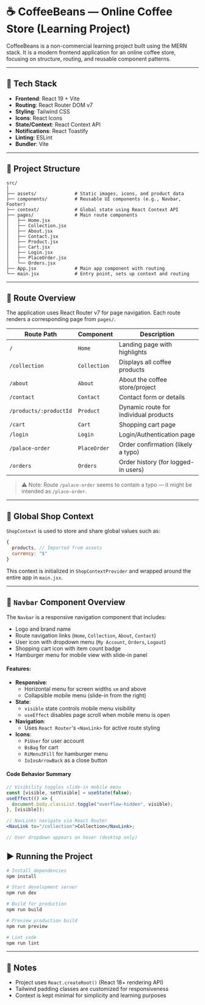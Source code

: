 # ☕ CoffeeBeans — Online Coffee Store (Learning Project)

CoffeeBeans is a non-commercial learning project built using the MERN stack. It is a modern frontend application for an online coffee store, focusing on structure, routing, and reusable component patterns.

---

## 🧰 Tech Stack

- **Frontend**: React 19 + Vite
- **Routing**: React Router DOM v7
- **Styling**: Tailwind CSS
- **Icons**: React Icons
- **State/Context**: React Context API
- **Notifications**: React Toastify
- **Linting**: ESLint
- **Bundler**: Vite

---

## 📂 Project Structure

```
src/
│
├── assets/              # Static images, icons, and product data
├── components/          # Reusable UI components (e.g., Navbar, Footer)
├── context/             # Global state using React Context API
├── pages/               # Main route components
│   ├── Home.jsx
│   ├── Collection.jsx
│   ├── About.jsx
│   ├── Contact.jsx
│   ├── Product.jsx
│   ├── Cart.jsx
│   ├── Login.jsx
│   ├── PlaceOrder.jsx
│   └── Orders.jsx
├── App.jsx              # Main app component with routing
└── main.jsx             # Entry point, sets up context and routing
```

---

## 🧭 Route Overview

The application uses React Router v7 for page navigation. Each route renders a corresponding page from `pages/`.

| Route Path             | Component    | Description                           |
| ---------------------- | ------------ | ------------------------------------- |
| `/`                    | `Home`       | Landing page with highlights          |
| `/collection`          | `Collection` | Displays all coffee products          |
| `/about`               | `About`      | About the coffee store/project        |
| `/contact`             | `Contact`    | Contact form or details               |
| `/products/:productId` | `Product`    | Dynamic route for individual products |
| `/cart`                | `Cart`       | Shopping cart page                    |
| `/login`               | `Login`      | Login/Authentication page             |
| `/palace-order`        | `PlaceOrder` | Order confirmation (likely a typo)    |
| `/orders`              | `Orders`     | Order history (for logged-in users)   |

> ⚠️ Note: Route `/palace-order` seems to contain a typo — it might be intended as `/place-order`.

---

## 🛒 Global Shop Context

`ShopContext` is used to store and share global values such as:

```js
{
  products, // Imported from assets
  currency: "$"
}
```

This context is initialized in `ShopContextProvider` and wrapped around the entire app in `main.jsx`.

---

## 📌 `Navbar` Component Overview

The `Navbar` is a responsive navigation component that includes:

- Logo and brand name
- Route navigation links (`Home`, `Collection`, `About`, `Contact`)
- User icon with dropdown menu (`My Account`, `Orders`, `Logout`)
- Shopping cart icon with item count badge
- Hamburger menu for mobile view with slide-in panel

#### Features:

- **Responsive**:
  - Horizontal menu for screen widths `sm` and above
  - Collapsible mobile menu (slide-in from the right)
- **State**:
  - `visible` state controls mobile menu visibility
  - `useEffect` disables page scroll when mobile menu is open
- **Navigation**:
  - Uses `React Router`'s `<NavLink>` for active route styling
- **Icons**:
  - `PiUser` for user account
  - `BsBag` for cart
  - `RiMenu3Fill` for hamburger menu
  - `IoIosArrowBack` as a close button

#### Code Behavior Summary

```jsx
// Visibility toggles slide-in mobile menu
const [visible, setVisible] = useState(false);
useEffect(() => {
  document.body.classList.toggle("overflow-hidden", visible);
}, [visible]);

// NavLinks navigate via React Router
<NavLink to="/collection">Collection</NavLink>;

// User dropdown appears on hover (desktop only)
```

## ▶️ Running the Project

```bash
# Install dependencies
npm install

# Start development server
npm run dev

# Build for production
npm run build

# Preview production build
npm run preview

# Lint code
npm run lint
```

---

## 📌 Notes

- Project uses `React.createRoot()` (React 18+ rendering API)
- Tailwind padding classes are customized for responsiveness
- Context is kept minimal for simplicity and learning purposes
